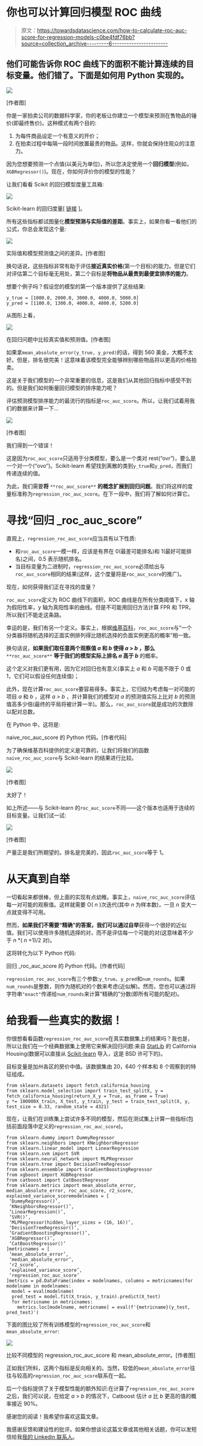 # 你也可以计算回归模型 ROC 曲线

> 原文：<https://towardsdatascience.com/how-to-calculate-roc-auc-score-for-regression-models-c0be4fdf76bb?source=collection_archive---------6----------------------->

## 他们可能告诉你 ROC 曲线下的面积不能计算连续的目标变量。他们错了。下面是如何用 Python 实现的。

![](img/34efc67165bad2309cf9f0e49aacb853.png)

[作者图]

你是一家拍卖公司的数据科学家，你的老板让你建立一个模型来预测在售物品的锤价(即最终售价)。这种模式有两个目的:

1.  为每件商品设定一个有意义的开价；
2.  在拍卖过程中每隔一段时间放置最贵的物品。这样，你就会保持住观众的注意力。

因为您想要预测一个点值(以美元为单位)，所以您决定使用一个**回归模型**(例如，`XGBRegressor()`)。现在，你如何评价你的模型的性能？

让我们看看 Scikit 的回归模型度量工具箱:

![](img/bc82f57ad48c8537708403a47fc5713c.png)

Scikit-learn 的回归度量[ [链接](https://scikit-learn.org/stable/modules/model_evaluation.html) ]。

所有这些指标都试图量化**模型预测与实际值的差距**。事实上，如果你看一看他们的公式，你总会发现这个量:

![](img/a4e9397cf651f14e820590be7144249e.png)

实际值和模型预测值之间的差异。[作者图]

换句话说，这些指标非常有助于评估**接近真实价格**(第一个目标)的能力。但是它们对评估第二个目标毫无用处，第二个目标是**将物品从最贵到最便宜排序的能力**。

想要个例子吗？假设您的模型的第一个版本提供了这些结果:

```
y_true = [1000.0, 2000.0, 3000.0, 4000.0, 5000.0]
y_pred = [1100.0, 1300.0, 4000.0, 4800.0, 5200.0]
```

从图形上看，

![](img/3b530d09dfb628382df5a36185d3e013.png)

在回归问题中比较真实值和预测值。[作者图]

如果拿`mean_absolute_error(y_true, y_pred)`的话，得到 560 美金，大概不太好。但是，排名很完美！这意味着该模型完全能够辨别哪些物品将以更高的价格拍卖。

这是关于我们模型的一个非常重要的信息，这是我们从其他回归指标中感受不到的。但是我们如何衡量回归模型的排序能力呢？

评估预测模型排序能力的最流行的指标是`roc_auc_score`。所以，让我们试着用我们的数据来计算一下…

![](img/92488e300ea54ff0defe56c20bbbef25.png)

[作者图]

我们得到一个错误！

这是因为`roc_auc_score`只适用于分类模型，要么是一个类对 rest(“ovr”)，要么是一个对一个(“ovo”)。Scikit-learn 希望找到离散的类到`y_true`和`y_pred`，而我们传递连续的值。

为此，我们需要**将** `**roc_auc_score**` **的概念扩展到回归问题**。我们将这样的度量标准称为`regression_roc_auc_score`。在下一段中，我们将了解如何计算它。

# 寻找“回归 _roc_auc_score”

直观上，`regression_roc_auc_score`应当具有以下性质:

*   和`roc_auc_score`一模一样，应该是有界在 0(最差可能排名)和 1(最好可能排名)之间，0.5 表示随机排名。
*   当目标变量为二进制时，`regression_roc_auc_score`必须给出与`roc_auc_score`相同的结果(这样，这个度量将是`roc_auc_score`的推广)。

现在，如何获得我们正在寻找的度量？

`roc_auc_score`定义为 ROC 曲线下的面积，ROC 曲线是在所有分类阈值下，x 轴为假阳性率，y 轴为真阳性率的曲线。但是不可能用回归方法计算 FPR 和 TPR，所以我们不能走这条路。

幸运的是，我们有另一个定义。事实上，根据[维基百科](https://it.wikipedia.org/wiki/Receiver_operating_characteristic)，`roc_auc_score`与“一个分类器将随机选择的正面实例排列得比随机选择的负面实例更高的概率”相一致。

换句话说，**如果我们取任意两个观察值 *a* 和 *b* 使得 *a* > *b* ，那么** `**roc_auc_score**` **等于我们的模型实际上排名 *a* 高于 *b*** 的概率。

这个定义对我们更有用，因为它对回归也有意义(事实上 *a* 和 *b* 可能不限于 0 或 1，它们可以假设任何连续值)；

此外，现在计算`roc_auc_score`要容易得多。事实上，它归结为考虑每一对可能的项目 *a* 和 *b* ，这样 *a > b* ，并计算我们的模型对 *a* 的预测值实际上比对 *b* 的预测值高多少倍(最终的平局将被计算一半)。那么，`roc_auc_score`就是成功的次数除以配对总数。

在 Python 中，这将是:

naive_roc_auc_score 的 Python 代码。[作者代码]

为了确保维基百科提供的定义是可靠的，让我们将我们的函数`naive_roc_auc_score`与 Scikit-learn 的结果进行比较。

![](img/9106ff7781b4f1dcf18f4c8d810a9d2e.png)

[作者图]

太好了！

如上所述——与 Scikit-learn 的`roc_auc_score`不同——这个版本也适用于连续的目标变量。让我们试一试:

![](img/bafc02db1a1c32173eac5b6140fdb8ee.png)

[作者图]

产量正是我们所期望的。排名是完美的，因此`roc_auc_score`等于 1。

# 从天真到自举

一切看起来都很棒，但上面的实现有点幼稚。事实上，`naive_roc_auc_score`评估每一对可能的观察值。这样就需要 O( *n* )次迭代(其中 *n* 为样本数)，一旦 *n* 变大一点就变得不可用。

然而，**如果我们不需要“精确”的答案，我们可以通过自举**获得一个很好的近似值。我们可以使用许多随机选择的对，而不是评估每一个可能的对(这意味着不少于 *n* *( *n* +1)/2 对)。

这将转化为以下 Python 代码:

回归 _roc_auc_score 的 Python 代码。[作者代码]

`regression_roc_auc_score`有三个参数:`y_true`、`y_pred`和`num_rounds`。如果`num_rounds`是整数，则作为随机对的个数来考虑(近似解)。然而，您也可以通过将字符串`"exact"`传递给`num_rounds`来计算“精确的”分数(即所有可能的配对)。

# 给我看一些真实的数据！

你很想看看函数`regression_roc_auc_score`在真实数据集上的结果吗？我也是，所以让我们在一个经典数据集上使用它来解决回归问题:来自 [StatLib](http://lib.stat.cmu.edu/datasets/) 的 California Housing(数据可以直接从 [Scikit-learn](https://scikit-learn.org/stable/modules/generated/sklearn.datasets.fetch_california_housing.html#sklearn.datasets.fetch_california_housing) 导入，这是 BSD 许可下的)。

目标变量是加州各区的房价中值。该数据集由 20，640 个样本和 8 个观察到的特征组成。

```
from sklearn.datasets import fetch_california_housing
from sklearn.model_selection import train_test_splitX, y = fetch_california_housing(return_X_y = True, as_frame = True)
y *= 100000X_train, X_test, y_train, y_test = train_test_split(X, y, test_size = 0.33, random_state = 4321)
```

现在，让我们在训练集上尝试许多不同的模型，然后在测试集上计算一些指标(包括前面段落中定义的`regression_roc_auc_score`)。

```
from sklearn.dummy import DummyRegressor
from sklearn.neighbors import KNeighborsRegressor
from sklearn.linear_model import LinearRegression
from sklearn.svm import SVR
from sklearn.neural_network import MLPRegressor
from sklearn.tree import DecisionTreeRegressor
from sklearn.ensemble import GradientBoostingRegressor
from xgboost import XGBRegressor
from catboost import CatBoostRegressor
from sklearn.metrics import mean_absolute_error, median_absolute_error, roc_auc_score, r2_score, explained_variance_scoremodelnames = [
 ‘DummyRegressor()’, 
 ‘KNeighborsRegressor()’,
 ‘LinearRegression()’, 
 ‘SVR()’,
 ‘MLPRegressor(hidden_layer_sizes = (16, 16))’,
 ‘DecisionTreeRegressor()’, 
 ‘GradientBoostingRegressor()’,
 ‘XGBRegressor()’,
 ‘CatBoostRegressor()’
]metricnames = [
 ‘mean_absolute_error’, 
 ‘median_absolute_error’,
 ‘r2_score’,
 ‘explained_variance_score’,
 ‘regression_roc_auc_score’
]metrics = pd.DataFrame(index = modelnames, columns = metricnames)for modelname in modelnames:
  model = eval(modelname)
  pred_test = model.fit(X_train, y_train).predict(X_test)
  for metricname in metricnames:
    metrics.loc[modelname, metricname] = eval(f'{metricname}(y_test, pred_test)')
```

下面的图比较了所有训练模型的`regression_roc_auc_score`和`mean_absolute_error`:

![](img/d8aa9a52e36550ba047ef91ba983f43f.png)

比较不同模型的 regression_roc_auc_score 和 mean_absolute_error。[作者图]

正如我们所料，这两个指标是反向相关的。当然，较低的`mean_absolute_error`往往与较高的`regression_roc_auc_score`联系在一起。

后一个指标提供了关于模型性能的额外知识:在计算了`regression_roc_auc_score`之后，我们可以说，在给定 *a* > *b* 的情况下，Catboost 估计 *a* 比 *b* 更高的值的概率接近 90%。

感谢您的阅读！我希望你喜欢这篇文章。

我感谢反馈和建设性的批评。如果你想谈论这篇文章或其他相关话题，你可以发短信给我[我的 Linkedin 联系人](https://www.linkedin.com/in/samuelemazzanti/)。